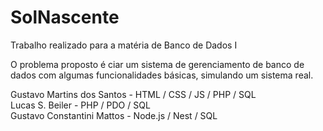 # SolNascente
Trabalho realizado para a matéria de Banco de Dados I

O problema proposto é ciar um sistema de gerenciamento de banco de dados com algumas funcionalidades básicas, simulando um sistema real.

Gustavo Martins dos Santos - HTML / CSS / JS / PHP / SQL<br>
Lucas S. Beiler - PHP / PDO / SQL<br>
Gustavo Constantini Mattos - Node.js / Nest / SQL<br>